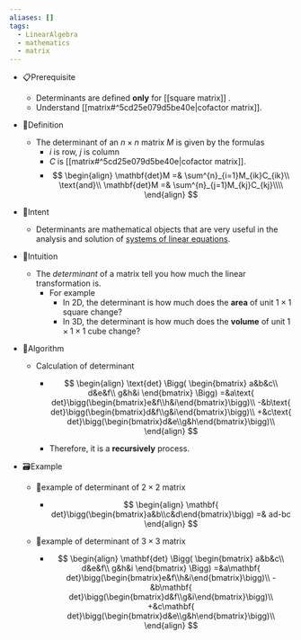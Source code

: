 ```yaml
---
aliases: []
tags:
  - LinearAlgebra
  - mathematics
  - matrix
---
```



- 📋Prerequisite
    - Determinants are defined **only** for [[square matrix]] .
    - Understand [[matrix#^5cd25e079d5be40e|cofactor matrix]].
    
- 📝Definition
    - The determinant of an $n\times n$ matrix $M$ is given by the formulas
        - $i$ is row, $j$ is column
        - $C$ is [[matrix#^5cd25e079d5be40e|cofactor matrix]].
        - $$
          \begin{align}
          \mathbf{det}M =& \sum^{n}_{i=1}M_{ik}C_{ik}\\
          \text{and}\\
          \mathbf{det}M =& \sum^{n}_{j=1}M_{kj}C_{kj}\\\\
          \end{align}
          $$
        
- 🎯Intent
    - Determinants are mathematical objects that are very useful in the analysis and solution of [systems of linear equations](https://mathworld.wolfram.com/SystemofEquations.html).
    
- 🧠Intuition
    - The *determinant* of a matrix tell you how much the linear transformation is.
        - For example
            - In 2D, the determinant is how much does the **area** of unit $1\times1$ square change?
            - In 3D, the determinant is how much does the **volume** of unit $1\times1\times1$ cube change?
            
- 🐍Algorithm
    - Calculation of determinant
        - $$
          \begin{align}
          \text{det}
          \Bigg(
          \begin{bmatrix}
          a&b&c\\
          d&e&f\\
          g&h&i
          \end{bmatrix}
          \Bigg)
          =&a\text{ det}\bigg(\begin{bmatrix}e&f\\h&i\end{bmatrix}\bigg)\\
          -&b\text{ det}\bigg(\begin{bmatrix}d&f\\g&i\end{bmatrix}\bigg)\\
          +&c\text{ det}\bigg(\begin{bmatrix}d&e\\g&h\end{bmatrix}\bigg)\\
          \end{align}
          $$
          
        - Therefore, it is a **recursively** process.
        
- 🗃Example
    - 📌example of determinant of $2\times 2$ matrix
        - $$
          \begin{align}
          \mathbf{ det}\bigg(\begin{bmatrix}a&b\\c&d\end{bmatrix}\bigg) =& ad-bc
          \end{align}
          $$
        
    - 📌example of determinant of $3\times 3$ matrix
        - $$
          \begin{align}
          \mathbf{det}
          \Bigg(
          \begin{bmatrix}
          a&b&c\\
          d&e&f\\
          g&h&i
          \end{bmatrix}
          \Bigg)
          =&a\mathbf{ det}\bigg(\begin{bmatrix}e&f\\h&i\end{bmatrix}\bigg)\\
          -&b\mathbf{ det}\bigg(\begin{bmatrix}d&f\\g&i\end{bmatrix}\bigg)\\
          +&c\mathbf{ det}\bigg(\begin{bmatrix}d&e\\g&h\end{bmatrix}\bigg)\\
          \end{align}
          $$
          